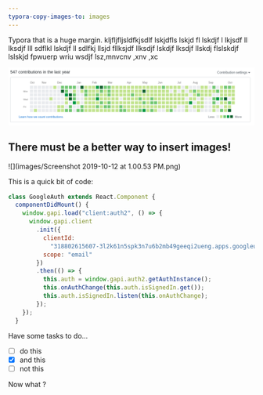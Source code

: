 ```yaml
---
typora-copy-images-to: images
---
```


Typora that is a huge margin. kljfljfljsldfkjsdlf lskjdfls lskjd fl lskdjf l lkjsdf ll lksdjf lll sdflkl lskdjf ll sdlfkj llsjd fllksjdf llksdjf lskdjf lksdjf llskdj flslskdjf lslskjd fpwuerp wriu wsdjf lsz,mnvcnv ,xnv ,xc

<img src="images/Screenshot 2019-10-17 at 8.32.38 PM.png" alt="GitHub Commit Chart" style="zoom:150%;" />

## There must be a better way to insert images!

![](images/Screenshot 2019-10-12 at 1.00.53 PM.png)

This is a quick bit of code:

```javascript
class GoogleAuth extends React.Component {
  componentDidMount() {
    window.gapi.load("client:auth2", () => {
      window.gapi.client
        .init({
          clientId:
            "318802615607-3l2k61n5spk3n7u6b2mb49geeqi2ueng.apps.googleusercontent.com",
          scope: "email"
        })
        .then(() => {
          this.auth = window.gapi.auth2.getAuthInstance();
          this.onAuthChange(this.auth.isSignedIn.get());
          this.auth.isSignedIn.listen(this.onAuthChange);
        });
    });
  }
```

Have some tasks to do...

- [ ] do this
- [x] and this
- [ ] not this

Now what ?


